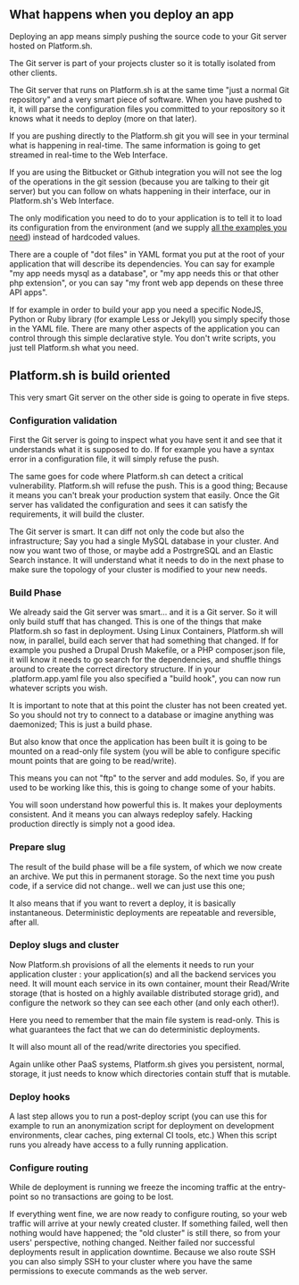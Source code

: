 ## What happens when you deploy an app

Deploying an app means simply pushing the source code to your Git server
hosted on Platform.sh. 

The Git server is part of your projects cluster so it is totally isolated from
other clients.

The Git server that runs on Platform.sh is at the same time "just a
normal Git repository" and a very smart piece of software. When you have
pushed to it, it will parse the configuration files you committed to your 
repository so it knows what it needs to deploy (more on that later).

If you are pushing directly to the Platform.sh git you will see in your terminal
what is happening in real-time. The same information is going to get streamed
in real-time to the Web Interface.

If you are using the Bitbucket or Github integration you will not see the log
of the operations in the git session (because you are talking to their git 
server) but you can follow on whats happening in their interface, our in Platform.sh's Web Interface.

The only modification you need to do to your application is to tell it
to load its configuration from the environment (and we supply [all the
examples you need](https://github.com/platformsh/platformsh-examples)) instead
of hardcoded values.

There are a couple of "dot files" in YAML format you  put at the root
of your application that will describe its dependencies. You can say for
example "my app needs mysql as a database", or "my app needs this or
that other php extension", or you can say "my front web app depends on
these three API apps". 

If for example in order to build your app you need a specific NodeJS, Python or 
Ruby library (for example Less or Jekyll) you simply specify those in the YAML
file. There are many other aspects of the application you can control through 
this simple declarative style. You don't write scripts, you just tell 
Platform.sh what you need.

## Platform.sh is build oriented

This very smart Git server on the other side is going to operate in five
steps.

### Configuration validation

First the Git server is going to inspect what you have sent it and see
that it understands what it is supposed to do. If for example you have a
syntax error in a configuration file, it will simply refuse the push.

The same goes for code where Platform.sh can detect a critical vulnerability. 
Platform.sh will refuse the push. This is a good thing; Because it means you 
can't break your production system that easily. Once the Git server has
validated the configuration and sees it can satisfy the requirements, it
will build the cluster.

The Git server is smart. It can diff not only the code but also the
infrastructure; Say you had a single MySQL database in your cluster. And
now you want two of those, or maybe add a PostrgreSQL and an Elastic Search
instance. It will understand what it needs to do in the next phase to
make sure the topology of your cluster is modified to your new needs.

### Build Phase

We already said the Git server was smart... and it is a Git server. So it
will only build stuff that has changed. This is one of the things that
make Platform.sh so fast in deployment. Using Linux Containers,
Platform.sh will now, in parallel, build each server that had something
that changed. If for example you pushed a Drupal Drush Makefile, or a
PHP composer.json file, it will know it needs to go search for the
dependencies, and shuffle things around to create the correct directory
structure. If in your .platform.app.yaml file you also specified a
"build hook", you can now run whatever scripts you wish.

It is important to note that at this point the cluster has not been
created yet. So you should not try to connect to a database or imagine
anything was daemonized; This is just a build phase.

But also know that once the application has been built it is going to be
mounted on a read-only file system (you will be able to configure specific
mount points that are going to be read/write). 

This means you can not "ftp" to the server and add modules. So, if you are
used to be working like this, this is going to change some of your habits.

You will soon understand how powerful this is. It makes your deployments
consistent. And it means you can always redeploy safely. Hacking production
directly is simply not a good idea.

### Prepare slug

The result of the build phase will be a file system, of which we now
create an archive. We put this in permanent storage. So the next time
you push code, if a service did not change.. well we can just use this one;

It also means that if you want to revert a deploy, it is basically
instantaneous. Deterministic deployments are repeatable and reversible,
after all.

### Deploy slugs and cluster

Now Platform.sh provisions of all the elements it needs to run your
application cluster : your application(s) and all the backend services you
need. It will mount each service in its own container, mount their Read/Write storage (that is hosted on a highly available distributed storage grid), and
configure the network so they can see each other (and only each other!).

Here you need to remember that the main file system is read-only. This
is what guarantees the fact that we can do deterministic deployments.

It will also mount all of the read/write directories you specified.

Again unlike other PaaS systems, Platform.sh gives you persistent,
normal, storage, it just needs to know which directories contain stuff
that is mutable.

### Deploy hooks

A last step allows you to run a post-deploy script (you can use this for
example to run an anonymization script for deployment on development
environments, clear caches, ping external CI tools, etc.) When this
script runs you already have access to a fully running application.

### Configure routing
While de deployment is running we freeze the incoming traffic at the entry-point
so no transactions are going to be lost.

If everything went fine, we are now ready to configure routing, so your
web traffic will arrive at your newly created cluster. If something
failed, well then nothing would have happened; the "old cluster" is
still there, so from your users' perspective, nothing changed. Neither
failed nor successful deployments result in application downtime.
Because we also route SSH you can also simply SSH to your cluster where
you have the same permissions to execute commands as the web server.